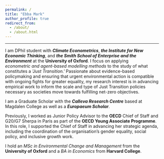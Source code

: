 ```yaml
---
permalink: /
title: "Ebba Mark"
author_profile: true
redirect_from: 
  - /about/
  - /about.html
---
```



------------------
I am DPhil student with ***Climate Econometrics***, ***the Institute for New Economic Thinking***, and ***the Smith School of Enterprise and the Environment*** at the **University of Oxford**. I focus on applying *econometric and agent-based modelling methods* to the study of what constitutes a *'Just Transition.'* Passionate about evidence-based policymaking and ensuring that urgent environmental action is compatible with ongoing fights for greater equality, my research interest is in advancing empirical work to inform the scale and type of Just Transition policies necessary as societies move towards fulfilling net-zero objectives.

I am a Graduate Scholar with the ***Calleva Research Centre*** based at Magdalen College as well as a ***Europaeum Scholar***.

Previously, I worked as Junior Policy Advisor to the **OECD** Chief of Staff and G20/G7 Sherpa in Paris as part of the **OECD Young Associate Programme**. In this role, I supported the Chief of Staff in advancing her strategic agenda, including the coordination of the organisation’s gender equality, social policy, and inclusive growth work.

I hold an *MSc in Environmental Change and Management* from the **University of Oxford** and a *BA in Economics* from **Harvard College**.
